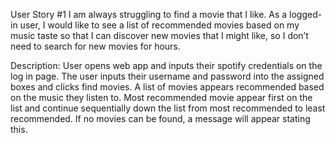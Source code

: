 User Story #1
I am always struggling to find a movie that I like. As a logged-in user, I would like to see a list of recommended movies based on my music taste so that I can discover new movies that I might like, so I don’t need to search for new movies for hours.

Description:
User opens web app and inputs their spotify credentials on the log in page. The user inputs their username and password into the assigned boxes and clicks find movies. A list of movies appears recommended based on the music they listen to. Most recommended movie appear first on the list and continue sequentially down the list from most recommended to least recommended. If no movies can be found, a message will appear stating this. 

